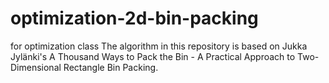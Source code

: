 # optimization-2d-bin-packing
for optimization class
The algorithm in this repository is based on Jukka Jylänki's A Thousand Ways to Pack the Bin - A Practical Approach to Two-Dimensional Rectangle Bin Packing.
